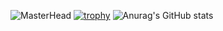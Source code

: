 ![MasterHead](https://images.alphacoders.com/113/1138740.png)
[![trophy](https://github-profile-trophy.vercel.app/?username=suzukebount&theme=onedark)](https://github.com/ryo-ma/github-profile-trophy)
![Anurag's GitHub stats](https://github-readme-stats.vercel.app/api?username=suzukebount&show_icons=true&theme=dracula)

<!--
**SuzukeBount/SuzukeBount** is a ✨ _special_ ✨ repository because its `README.md` (this file) appears on your GitHub profile.

Here are some ideas to get you started:
[![Anurag's GitHub stats](https://github-readme-stats.vercel.app/api?username=SuzukeBount)](https://github.com/anuraghazra/github-readme-stats)

- 🔭 I’m currently working on ...
- 🌱 I’m currently learning ...
- 👯 I’m looking to collaborate on ...
- 🤔 I’m looking for help with ...
- 💬 Ask me about ...
- 📫 How to reach me: ...
- 😄 Pronouns: ...
- ⚡ Fun fact: ...
-->
